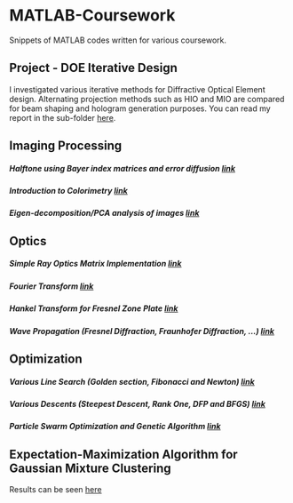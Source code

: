 # MATLAB-Coursework
Snippets of MATLAB codes written for various coursework.

## Project - DOE Iterative Design
I investigated various iterative methods for Diffractive Optical Element design. 
Alternating projection methods such as HIO and MIO are compared for beam shaping and hologram generation purposes.
You can read my report in the sub-folder [here](https://github.com/luoqiaoen/MATLAB-Coursework/blob/master/Project%20-%20DOE%20Iterative%20Design/DOE_iterative_compare_Qiaoen_LUO.pdf).

## Imaging Processing
##### Halftone using Bayer index matrices and error diffusion [link](https://github.com/luoqiaoen/MATLAB-Coursework/tree/master/Image%20Processing%20Basics/Halftone)
##### Introduction to Colorimetry [link](https://github.com/luoqiaoen/MATLAB-Coursework/tree/master/Image%20Processing%20Basics/Intro%20to%20Colorimetry)
##### Eigen-decomposition/PCA analysis of images [link](https://github.com/luoqiaoen/MATLAB-Coursework/tree/master/Image%20Processing%20Basics/PCA%20of%20Images)

## Optics
##### Simple Ray Optics Matrix Implementation [link](https://github.com/luoqiaoen/MATLAB-Coursework/tree/master/Optics/Ray%20Optics)
##### Fourier Transform [link](https://github.com/luoqiaoen/MATLAB-Coursework/tree/master/Optics/Fourier%20Transform)
##### Hankel Transform for Fresnel Zone Plate [link](https://github.com/luoqiaoen/MATLAB-Coursework/tree/master/Optics/Hankel%20Transform%20of%20FZP)
##### Wave Propagation (Fresnel Diffraction, Fraunhofer Diffraction, ...) [link](https://github.com/luoqiaoen/MATLAB-Coursework/tree/master/Optics/Wave%20Propagation)

## Optimization
##### Various Line Search (Golden section, Fibonacci and Newton) [link](https://github.com/luoqiaoen/MATLAB-Coursework/blob/master/Optimization/Line_Search.m)
##### Various Descents (Steepest Descent, Rank One, DFP and BFGS) [link](https://github.com/luoqiaoen/MATLAB-Coursework/blob/master/Optimization/All_Kinds_Of_Descent.m)
##### Particle Swarm Optimization and Genetic Algorithm [link](https://github.com/luoqiaoen/MATLAB-Coursework/tree/master/Optimization/pso_genetic)

## Expectation-Maximization Algorithm for Gaussian Mixture Clustering
Results can be seen [here](https://github.com/luoqiaoen/MATLAB-Coursework/tree/master/EM%20Clustering)